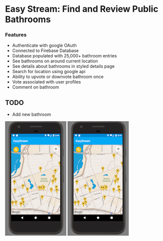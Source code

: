 # Easy Stream: Find and Review Public Bathrooms

### Features
- Authenticate with google OAuth
- Connected to Firebase Database
- Database populated with 25,000+ bathroom entries
- See bathrooms on around current location
- See details about bathrooms in styled details page
- Search for location using google api
- Ability to upvote or downvote bathroom once
- Vote associated with user profiles
- Comment on bathroom

## TODO
- Add new bathroom

<img src="/rez/easymap.png">
<img src="/rez/easymap.png">

